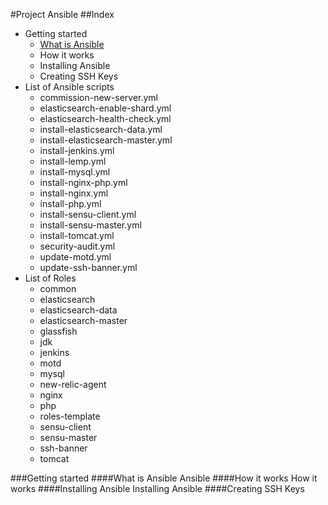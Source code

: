 #Project Ansible
##Index
+ Getting started
    - [What is Ansible](#what_is_ansible)
    - How it works
    - Installing Ansible
    - Creating SSH Keys
+ List of Ansible scripts
    - commission-new-server.yml
    - elasticsearch-enable-shard.yml
    - elasticsearch-health-check.yml
    - install-elasticsearch-data.yml
    - install-elasticsearch-master.yml
    - install-jenkins.yml
    - install-lemp.yml
    - install-mysql.yml
    - install-nginx-php.yml
    - install-nginx.yml
    - install-php.yml
    - install-sensu-client.yml
    - install-sensu-master.yml
    - install-tomcat.yml
    - security-audit.yml
    - update-motd.yml
    - update-ssh-banner.yml
+ List of Roles
    - common
    - elasticsearch
    - elasticsearch-data
    - elasticsearch-master
    - glassfish
    - jdk
    - jenkins
    - motd
    - mysql
    - new-relic-agent
    - nginx
    - php
    - roles-template
    - sensu-client
    - sensu-master
    - ssh-banner
    - tomcat


###Getting started
<a name="what_is_ansible"/>
####What is Ansible
    Ansible
####How it works
    How it works
####Installing Ansible
    Installing Ansible
####Creating SSH Keys
